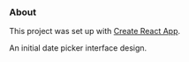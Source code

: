 ### About

This project was set up with [Create React App](https://github.com/facebookincubator/create-react-app).

An initial date picker interface design.